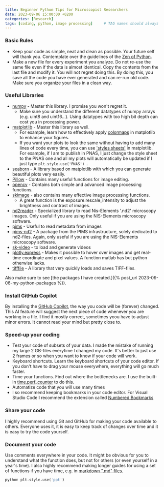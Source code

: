 ```yaml
---
title: Beginner Python Tips for Microscopist Researchers
date: 2023-09-06 15:00:00 +0200
categories: [Research]
tags: [coding, python, image processing]     # TAG names should always be lowercase
---
```


### Basic Rules
- Keep your code as simple, neat and clean as possible. Your future self will thank you. Contemplate over the guidelines of the [Zen of Python](https://peps.python.org/pep-0020/).
- Make a new file for every experiment you analyze. Do not re-use the same file even if the data is almost identical. Copy the contents from the last file and modify it. You will not regret doing this. By doing this, you save all the code you have ever generated and can re-run old code. Make sure you organize your files in a clean way.

### Useful Libraries
- [numpy](https://numpy.org/) - Master this library. I promise you won't regret it. 
    - Make sure you understand the different datatypes of numpy arrays (e.g. uint8 and uint16...). Using datatypes with too high bit depth can cost you in processing power.
- [matplotlib](https://matplotlib.org/) - Master this library as well. 
    - For example, learn how to effectively apply [colormaps](https://matplotlib.org/3.1.0/tutorials/colors/colormaps.html) in matplotlib to enhance your figures.
    - If you want your plots to look the same without having to add many lines of code every time, you can use ['styles sheets'](https://matplotlib.org/stable/tutorials/introductory/customizing.html) in matplotlib. For example, if I am to publish in PNAS, I just change the style sheet to the PNAS one and all my plots will automatically be updated if I just type ```plt.style.use('PNAS') ```.
- [seaborn](https://seaborn.pydata.org/) - A library based on matplotlib with which you can generate beautiful plots very easily.
- [Pillow](https://pillow.readthedocs.io/en/stable/) - Contains many useful functions for image editing.
- [opencv](https://docs.opencv.org/4.x/d6/d00/tutorial_py_root.html) - Contains both simple and advanced image processing functions.
- [skimage](https://scikit-image.org/) - also contains many effective image processing functions. 
    - A great function is the exposure.rescale_intensity to adjust the brightness and contrast of images.
- [nd2reader](https://github.com/Open-Science-Tools/nd2reader) - Specialized library to read Nis-Elements '.nd2' microscopy images. Only useful if you are using the NIS-Elements microscopy software.
- [pims](https://soft-matter.github.io/pims/v0.6.1/) - Useful to read metadata from images
- [pims-nd2](https://github.com/soft-matter/pims_nd2) - A package from the PIMS infrastructure, solely dedicated to nd2-files. Again, only useful if you are using the NIS-Elements microscopy software.
- [sk-video](http://www.scikit-video.org/) - to load and generate videos
- [plotly.express](https://plotly.com/python/plotly-express/) - Makes it possible to hover over images and get real-time coordinate and pixel values. A function matlab has but python otherwise lacks.
- [tifffile](https://github.com/cgohlke/tifffile/) - A library that very quickly loads and saves TIFF-files.

Also make sure to see [the packages I have created.]({% post_url 2023-09-06-my-python-packages %}).

### Install GitHub Copilot
By installing the [GitHub Copilot](https://github.com/features/copilot), the way you code will be (forever) changed. This AI feature will suggest the next piece of code whenever you are working in a file. I find it mostly correct, sometimes yoou have to adjust minor errors. It cannot read your mind but pretty close to.

### Speed-up your coding
- Test your code of subsets of your data. I made the mistake of running my large 2 GB-files everytime I changed my code. It's better to just use 2 frames or so when you want to know if your code will work.
- Keyboard shortcuts. Learn the keyboard shortcuts of your code editor. If you don't have to drag your mouse everywhere, everything will go much faster.
- Time your functions. Find out where the bottlenecks are. I use the built-in [time.perf_counter](https://www.geeksforgeeks.org/time-perf_counter-function-in-python/) to do this.
- Automatize code that you will use many times
- I so recommend keeping bookmarks in your code editor. For Visual Studio Code I recommend the extension called [Numbered Bookmarks](https://marketplace.visualstudio.com/items?itemName=alefragnani.numbered-bookmarks)

### Share your code
I highly recommend using Git and GitHub for making your code available to others. Everyone uses it, it is easy to keep track of changes over time and it is easy to try the code yourself.

### Document your code
Use comments everywhere in your code. It might be obvious for you to understand what the function does, but not for others (or even yourself in a year's time). I also highly recommend making longer guides for using a set of functions if you have time, e.g. in [markdown ".md" files](https://www.markdownguide.org/basic-syntax/).

```python
python plt.style.use('ppt')
```